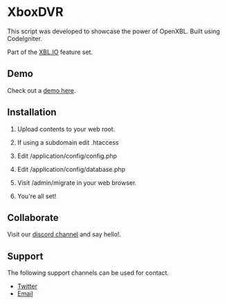 # XboxDVR
This script was developed to showcase the power of OpenXBL. Built using CodeIgniter.

Part of the [XBL.IO](https://xbl.io) feature set.

## Demo
Check out a [demo here](https://regimbal.me/xboxdvr).

## Installation
1) Upload contents to your web root.

2) If using a subdomain edit .htaccess

3) Edit /application/config/config.php

4) Edit /application/config/database.php

5) Visit /admin/migrate in your web browser.

6) You're all set!

## Collaborate
Visit our [discord channel](https://discord.gg/x6kk8M2) and say hello!.

## Support
The following support channels can be used for contact.

- [Twitter](https://twitter.com/OpenXBL)
- [Email](mailto:help@xbl.io)
